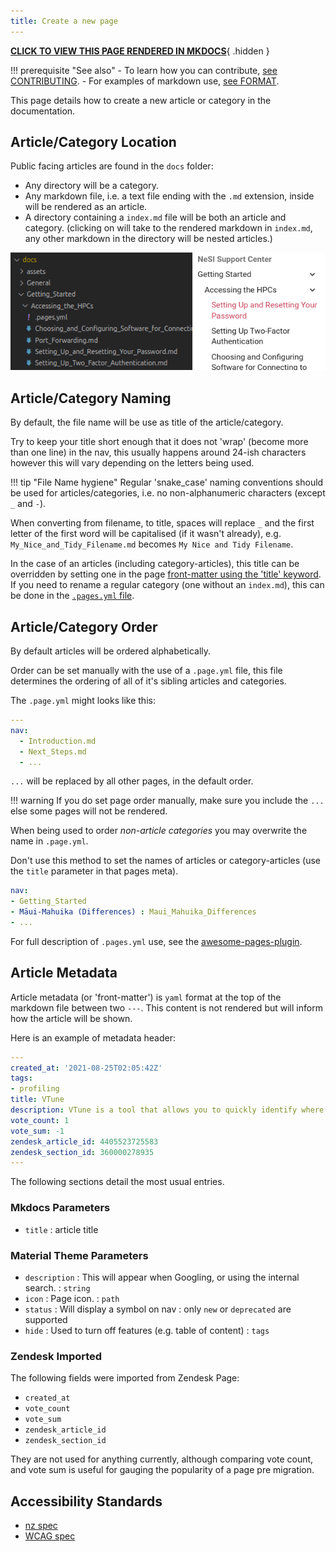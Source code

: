 ```yaml
---
title: Create a new page
---
```


**[CLICK TO VIEW THIS PAGE RENDERED IN MKDOCS](https://nesi.github.io/support-docs-concept/macros/)**{ .hidden }

!!! prerequisite "See also"
    - To learn how you can contribute, [see CONTRIBUTING](CONTRIBUTING.md).
    - For examples of markdown use, [see FORMAT](FORMAT.md).

This page details how to create a new article or category in the documentation.

## Article/Category Location

Public facing articles are found in the `docs` folder:

- Any directory will be a category.
- Any markdown file, i.e. a text file ending with the `.md` extension, inside will be rendered as an article.
- A directory containing a `index.md` file will be both an article and category.
(clicking on will take to the rendered markdown in `index.md`, any other markdown in the directory will be nested articles.)

![Documentation Structure](assets/images/doc_struct.png)

## Article/Category Naming

By default, the file name will be use as title of the article/category.

Try to keep your title short enough that it does not 'wrap' (become more than one line) in the nav,
this usually happens around 24-ish characters however this will vary depending on the letters being used.

!!! tip "File Name hygiene"
    Regular 'snake_case' naming conventions should be used for articles/categories, i.e. no non-alphanumeric characters (except `_` and `-`).
  
When converting from filename, to title, spaces will replace `_` and the first letter of the first word will be capitalised (if it wasn't already), e.g. `My_Nice_and_Tidy_Filename.md` becomes `My Nice and Tidy Filename`.

In the case of an articles (including category-articles), this title can be overridden by setting one in the page [front-matter using the 'title' keyword](#article-metadata).
If you need to rename a regular category (one without an `index.md`), this can be done in the [`.pages.yml` file](#articlecategory-order).

## Article/Category Order

By default articles will be ordered alphabetically.

Order can be set manually with the use of a `.page.yml` file, this file determines the ordering of all of it's sibling articles and categories.

The `.page.yml` might looks like this:

```yml
---
nav: 
  - Introduction.md
  - Next_Steps.md
  - ... 
```

`...` will be replaced by all other pages, in the default order.

!!! warning
    If you do set page order manually, make sure you include the `...` else some pages will not be rendered.

When being used to order _non-article categories_ you may overwrite the name in `.page.yml`.

Don't use this method to set the names of articles or category-articles (use the `title` parameter in that pages meta).

```yml
nav:
- Getting_Started
- Māui-Mahuika (Differences) : Maui_Mahuika_Differences
- ...

```

For full description of `.pages.yml` use, see the [awesome-pages-plugin](https://github.com/lukasgeiter/mkdocs-awesome-pages-plugin).

## Article Metadata

Article metadata (or 'front-matter') is `yaml` format at the top of the markdown file between two `---`.
This content is not rendered but will inform how the article will be shown.

Here is an example of metadata header:

```yml
---
created_at: '2021-08-25T02:05:42Z'
tags:
- profiling
title: VTune
description: VTune is a tool that allows you to quickly identify where most of the execution time of a program is spent.
vote_count: 1
vote_sum: -1
zendesk_article_id: 4405523725583
zendesk_section_id: 360000278935
---
```

The following sections detail the most usual entries.

### Mkdocs Parameters

- `title`  : article title

### Material Theme Parameters

- `description` : This will appear when Googling, or using the internal search. : `string`
- `icon`        : Page icon.                                                    : `path`
- `status`      : Will display a symbol on nav                                  : only `new` or `deprecated` are supported
- `hide`        : Used to turn off features (e.g. table of content)             : `tags`

### Zendesk Imported

The following fields were imported from Zendesk Page:

- `created_at`
- `vote_count`
- `vote_sum`
- `zendesk_article_id`
- `zendesk_section_id`

They are not used for anything currently, although comparing vote count, and vote sum is useful for gauging the popularity of a page pre migration.

## Accessibility Standards

- [nz spec](https://www.digital.govt.nz/standards-and-guidance/nz-government-web-standards/web-accessibility-standard-1-1/)
- [WCAG spec](https://www.w3.org/TR/WCAG21/)
